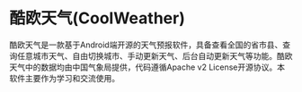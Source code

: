 酷欧天气(CoolWeather)
===========
酷欧天气是一款基于Android端开源的天气预报软件，具备查看全国的省市县、查询任意城市天气、自由切换城市、手动更新天气、后台自动更新天气等功能。酷欧天气中的数据均由中国气象局提供，代码遵循Apache v2 License开源协议。本软件主要作为学习和交流使用。
